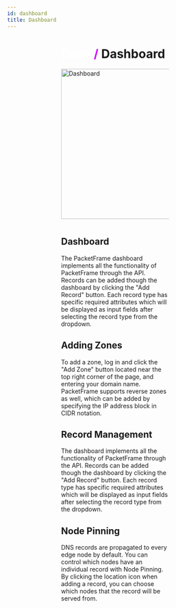 ```yaml
---
id: dashboard
title: Dashboard
---
```


<div>

# <a href="#/docs">Docs</a> <span>/</span> Dashboard

<img src="/static/img/main/dashboard.svg" alt="Dashboard">

<h2>Dashboard</h2>
The PacketFrame dashboard implements all the functionality of PacketFrame through the API. Records can be added though the dashboard by clicking the "Add Record" button. Each record type has specific required attributes which will be displayed as input fields after selecting the record type from the dropdown.

<h2>Adding Zones</h2>
To add a zone, log in and click the "Add Zone" button located near the top right corner of the page, and entering your domain name. PacketFrame supports reverse zones as well, which can be added by specifying the IP address block in CIDR notation.

<h2>Record Management</h2>
The dashboard implements all the functionality of PacketFrame through the API. Records can be added though the dashboard by clicking the "Add Record" button. Each record type has specific required attributes which will be displayed as input fields after selecting the record type from the dropdown.

<h2>Node Pinning</h2>
DNS records are propagated to every edge node by default. You can control which nodes have an individual record with Node Pinning. By clicking the location icon when adding a record, you can choose which nodes that the record will be served from.

</div>

<style>
    div {
        margin: auto;
        width: 50%;
    }
    
    span {
        color: #d000ff;
    }
    
    a {
        color: white;
        text-decoration: none;
    }
    
    img {
        width: 350px;
        display: block;
        margin: auto auto 40px;
    }
</style>
